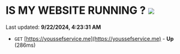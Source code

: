 # IS MY WEBSITE RUNNING ? [![](https://img.shields.io/static/v1?label=Sponsor&message=%E2%9D%A4&logo=GitHub&color=%23fe8e86)](https://github.com/sponsors/Youssef-Lehmam)

Last updated: **9/22/2024, 4:23:31 AM**

- `GET` [https://youssefservice.me](https://youssefservice.me) - **Up** (286ms)
